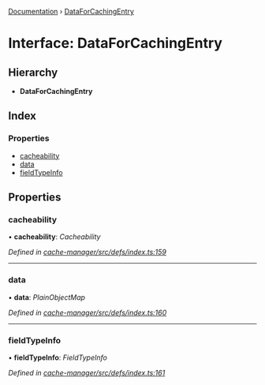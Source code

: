 [Documentation](../README.md) › [DataForCachingEntry](dataforcachingentry.md)

# Interface: DataForCachingEntry

## Hierarchy

* **DataForCachingEntry**

## Index

### Properties

* [cacheability](dataforcachingentry.md#cacheability)
* [data](dataforcachingentry.md#data)
* [fieldTypeInfo](dataforcachingentry.md#fieldtypeinfo)

## Properties

###  cacheability

• **cacheability**: *Cacheability*

*Defined in [cache-manager/src/defs/index.ts:159](https://github.com/badbatch/graphql-box/blob/2a7ac36/packages/cache-manager/src/defs/index.ts#L159)*

___

###  data

• **data**: *PlainObjectMap*

*Defined in [cache-manager/src/defs/index.ts:160](https://github.com/badbatch/graphql-box/blob/2a7ac36/packages/cache-manager/src/defs/index.ts#L160)*

___

###  fieldTypeInfo

• **fieldTypeInfo**: *FieldTypeInfo*

*Defined in [cache-manager/src/defs/index.ts:161](https://github.com/badbatch/graphql-box/blob/2a7ac36/packages/cache-manager/src/defs/index.ts#L161)*
